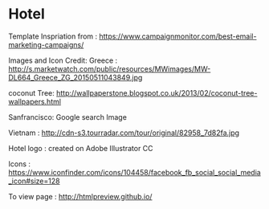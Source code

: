 # Hotel
Template Inspriation from : https://www.campaignmonitor.com/best-email-marketing-campaigns/

Images and Icon Credit:
Greece : http://s.marketwatch.com/public/resources/MWimages/MW-DL664_Greece_ZG_20150511043849.jpg

coconut Tree: http://wallpaperstone.blogspot.co.uk/2013/02/coconut-tree-wallpapers.html

Sanfrancisco: Google search Image

Vietnam : http://cdn-s3.tourradar.com/tour/original/82958_7d82fa.jpg

Hotel logo : created on Adobe Illustrator CC

Icons : https://www.iconfinder.com/icons/104458/facebook_fb_social_social_media_icon#size=128

To view page : http://htmlpreview.github.io/




